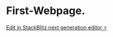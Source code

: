 # First-Webpage.

[Edit in StackBlitz next generation editor ⚡️](https://stackblitz.com/~/github.com/helgeh123/First-Webpage.)
